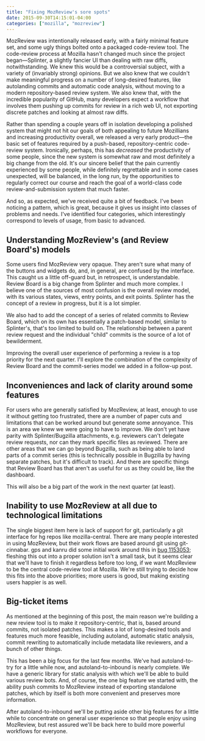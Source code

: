 ```yaml
---
title: "Fixing MozReview's sore spots"
date: 2015-09-30T14:15:01-04:00
categories: ["mozilla", "mozreview"]
---
```

MozReview was intentionally released early, with a fairly minimal
feature set, and some ugly things bolted onto a packaged code-review
tool.  The code-review process at Mozilla hasn't changed much since
the project began—Splinter, a slightly fancier UI than dealing with
raw diffs, notwithstanding.  We knew this would be a controversial
subject, with a variety of (invariably strong) opinions.  But we also
knew that we couldn't make meaningful progress on a number of
long-desired features, like autolanding commits and automatic code
analysis, without moving to a modern repository-based review system.
We also knew that, with the incredible popularity of GitHub, many
developers expect a workflow that involves them pushing up commits for
review in a rich web UI, not exporting discrete patches and looking at
almost raw diffs.

Rather than spending a couple years off in isolation developing a
polished system that might not hit our goals of both appealing to
future Mozillians and increasing productivity overall, we released a
very early product—the basic set of features required by a push-based,
repository-centric code-review system.  Ironically, perhaps, this has
*decreased* the productivity of some people, since the new system is
somewhat raw and most definitely a big change from the old.  It's our
sincere belief that the pain currently experienced by some people,
while definitely regrettable and in some cases unexpected, will be
balanced, in the long run, by the opportunities to regularly correct
our course and reach the goal of a world-class code
review-and-submission system that much faster.

And so, as expected, we've received quite a bit of feedback.  I've
been noticing a pattern, which is great, because it gives us insight
into classes of problems and needs.  I've identified four categories,
which interestingly correspond to levels of usage, from basic to
advanced.

Understanding MozReview's (and Review Board's) models
-----------------------------------------------------

Some users find MozReview very opaque.  They aren't sure what many of
the buttons and widgets do, and, in general, are confused by the
interface.  This caught us a little off-guard but, in retrospect, is
understandable.  Review Board is a big change from Splinter and much
more complex.  I believe one of the sources of most confusion is the
overall review model, with its various states, views, entry points,
and exit points.  Splinter has the concept of a review in progress,
but it is a lot simpler.

We also had to add the concept of a series of related commits to
Review Board, which on its own has essentially a patch-based model,
similar to Splinter's, that's too limited to build on.  The
relationship between a parent review request and the individual
"child" commits is the source of a lot of bewilderment.

Improving the overall user experience of performing a review is a top
priority for the next quarter.  I'll explore the combination of the
complexity of Review Board and the commit-series model we added in a
follow-up post.

Inconveniences and lack of clarity around some features
-------------------------------------------------------

For users who are generally satisfied by MozReview, at least, enough
to use it without getting too frustrated, there are a number of paper
cuts and limitations that can be worked around but generate some
annoyance.  This is an area we knew we were going to have to improve.
We don't yet have parity with Splinter/Bugzilla attachments,
e.g. reviewers can't delegate review requests, nor can they mark
specific files as reviewed.  There are other areas that we can go
beyond Bugzilla, such as being able to land parts of a commit series
(this is technically possible in Bugzilla by having separate patches,
but it's difficult to track).  And there are specific things that
Review Board has that aren't as useful for us as they could be, like
the dashboard.

This will also be a big part of the work in the next quarter (at least).

Inability to use MozReview at all due to technological limitations
------------------------------------------------------------------

The single biggest item here is lack of support for git, particularly
a git interface for hg repos like mozilla-central.  There are many
people interested in using MozReview, but their work flows are based
around git using git-cinnabar.  gps and kanru did some initial work
around this in [bug 1153053][]; fleshing this out into a proper
solution isn't a small task, but it seems clear that we'll have to
finish it regardless before too long, if we want MozReview to be the
central code-review tool at Mozilla.  We're still trying to decide how
this fits into the above priorities; more users is good, but making
existing users happier is as well.

Big-ticket items
----------------

As mentioned at the beginning of this post, the main reason we're
building a new review tool is to make it repository-centric, that is,
based around commits, not isolated patches.  This makes a lot of
long-desired tools and features much more feasible, including
autoland, automatic static analysis, commit rewriting to automatically
include metadata like reviewers, and a bunch of other things.

This has been a big focus for the last few months.  We've had
autoland-to-try for a little while now, and autoland-to-inbound is
nearly complete.  We have a generic library for static analysis with
which we'll be able to build various review bots.  And, of course, the
one big feature we started with, the ability push commits to MozReview
instead of exporting standalone patches, which by itself is both more
convenient and preserves more information.

After autoland-to-inbound we'll be putting aside other big features
for a little while to concentrate on general user experience so that
people enjoy using MozReview, but rest assured we'll be back here to
build more powerful workflows for everyone.

[bug 1153053]: https://bugzilla.mozilla.org/show_bug.cgi?id=1153053